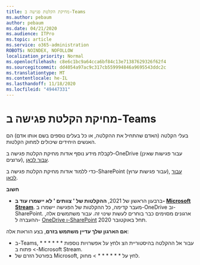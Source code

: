 ```yaml
---
title: מחיקת הקלטת פגישה ב-Teams
ms.author: pebaum
author: pebaum
ms.date: 04/21/2020
ms.audience: ITPro
ms.topic: article
ms.service: o365-administration
ROBOTS: NOINDEX, NOFOLLOW
localization_priority: Normal
ms.openlocfilehash: c8e6c1bc9a64cca6bf84c13e71387629326f62f4
ms.sourcegitcommit: dd4054a97ac9c317cb559994846a9695543ddc2c
ms.translationtype: MT
ms.contentlocale: he-IL
ms.lasthandoff: 11/18/2020
ms.locfileid: "49447331"
---
```

# <a name="delete-a-meeting-recording-in-teams"></a>מחיקת הקלטת פגישה ב-Teams

בעלי הקלטה (האדם שהתחיל את ההקלטה, או כל בעלים נוספים בשם אותו אדם) הם האנשים היחידים שיכולים למחוק הקלטות.  

לקבלת מידע נוסף אודות מחיקת הקלטת פגישה ב-OneDrive (עבור פגישות שאינן ערוצים),  [עבור לכאן](https://support.microsoft.com/office/21fe345a-e488-4fa7-932b-f053c1bebe8a).  

כדי ללמוד אודות מחיקת הקלטת פגישה ב-SharePoint (עבור פגישות ערוץ),  [עבור לכאן](https://support.microsoft.com/office/71f3c90a-0d24-4d80-8b66-f88234b79a52).  

**חשוב**

- ברבעון הראשון של 2021, **ההקלטות של ' צוותים ' לא יישמרו עוד ב-  [Microsoft Stream](https://stream.microsoft.com/)**. מעבר קדימה, כל ההקלטות של הפגישה יישמרו ב-OneDrive וב-SharePoint. ארגונים מסוימים כבר בוחרים לעשות שינוי זה. עבור משתמשים אלה, ההעברה ל-  [OneDrive ו-SharePoint](https://docs.microsoft.com/MicrosoftTeams/tmr-meeting-recording-change)  תחל באוקטובר 2020.

**אם הארגון שלך עדיין משתמש בזרם**, בצע הוראות אלה:

- ב-Teams, עבור אל ההקלטה בהיסטוריית הצ ולחץ על אפשרויות נוספות * * * * * * > פתוח ב-Microsoft Stream.
- בפורטל הזרם של Microsoft, לחץ על * * * * * * > מחוק.

